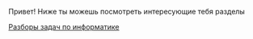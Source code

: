 Привет! Ниже ты можешь посмотреть интересующие тебя разделы

[Разборы задач по информатике](https://searrot.github.io/ege/informatics/)
